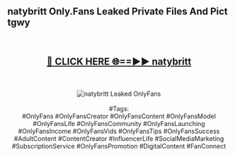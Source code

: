 <h2>natybritt Only.Fans Leaked Private Files And Pict tgwy</h2>
<br>
<div align="center">
<h2><a href="https://mediafiles.top/natybritt" rel="nofollow">🔴 CLICK HERE 🌐==►► natybritt</a></h2>
<br>
<br>
<a href="https://mediafiles.top/natybritt" rel="nofollow" data-target="animated-image.originalLink"><img src="https://i.ibb.co.com/WyWwxjT/player-gif2.gif" alt="natybritt Leaked OnlyFans" style="max-width: 100%; display: inline-block;" data-target="animated-image.originalImage"></a>
<br><br>
#Tags:
<br>
#OnlyFans #OnlyFansCreator #OnlyFansContent #OnlyFansModel #OnlyFansLife #OnlyFansCommunity #OnlyFansLaunching #OnlyFansIncome #OnlyFansVids #OnlyFansTips #OnlyFansSuccess #AdultContent #ContentCreator #InfluencerLife #SocialMediaMarketing #SubscriptionService #OnlyFansPromotion #DigitalContent #FanConnect
</div>
<br>